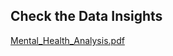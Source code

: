 ## Check the Data Insights

[Mental_Health_Analysis.pdf](https://github.com/user-attachments/files/19429333/Mental_Health_Analysis.pdf)
